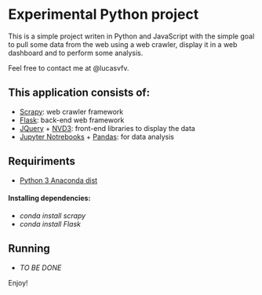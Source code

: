 # Experimental Python project

This is a simple project writen in Python and JavaScript with the simple goal to pull some data from the web using a web crawler, display it in a web dashboard and to perform some analysis.

Feel free to contact me at @lucasvfv.

## This application consists of:
*   [Scrapy](https://scrapy.org/): web crawler framework
*   [Flask](http://flask.pocoo.org/): back-end web framework
*   [JQuery](https://jquery.com/) + [NVD3](http://nvd3.org/): front-end libraries to display the data
*	[Jupyter Notrebooks](http://jupyter.org/) + [Pandas]( pandas.pydata.org): for data analysis

## Requiriments
*   [Python 3 Anaconda dist](https://www.continuum.io/)

#### Installing dependencies:
*   *conda install scrapy*
*   *conda install Flask*

## Running
*   *TO BE DONE*

Enjoy!
